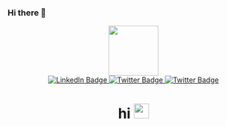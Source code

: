 ### Hi there 👋

<div id="header" align="center">
  <img src="https://media.giphy.com/media/v1.Y2lkPTc5MGI3NjExZjYyd2xlY3QzbW02a3Z6N2o2NXVvbnJsaWl3cWhvbGF5YzBmaXVtZiZlcD12MV9pbnRlcm5hbF9naWZfYnlfaWQmY3Q9cw/smGCEo5zsAXtK4bqAT/giphy.gif" width="100"/>
  <div id="badges">
  <a href="https://www.linkedin.com/in/tnk29/">
    <img src="https://img.shields.io/badge/LinkedIn-blue?style=for-the-badge&logo=linkedin&logoColor=white" alt="LinkedIn Badge"/>
  </a>

  <a href="https://twitter.com/khartist29">
    <img src="https://img.shields.io/badge/X-000000?style=for-the-badge&logo=x&logoColor=white" alt="Twitter Badge"/>
  </a>

  <a href="[https://twitter.com/khartist29](https://orcid.org/0009-0007-2452-959X)">
    <img src="https://img.shields.io/badge/orcid-A6CE39?style=for-the-badge&logo=orcid&logoColor=white" alt="Twitter Badge"/>
  </a>
  

  
  </div>
  <img src="https://komarev.com/ghpvc/?username=khartist&style=flat-square&color=blue" alt=""/>
  <h1>
  hi
    <img src="https://media.giphy.com/media/hvRJCLFzcasrR4ia7z/giphy.gif" width="30px"/>
  </h1>
</div>



<!--
**khartist/khartist** is a ✨ _special_ ✨ repository because its `README.md` (this file) appears on your GitHub profile.

Here are some ideas to get you started:

- 🔭 I’m currently working on ...
- 🌱 I’m currently learning ...
- 👯 I’m looking to collaborate on ...
- 🤔 I’m looking for help with ...
- 💬 Ask me about ...
- 📫 How to reach me: ...
- 😄 Pronouns: ...
- ⚡ Fun fact: ...
-->
